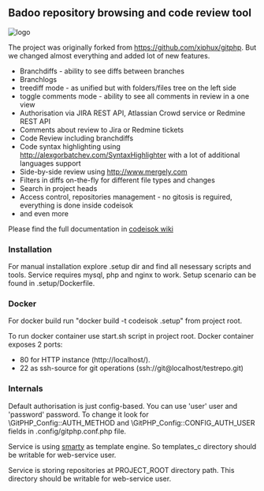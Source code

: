 ## Badoo repository browsing and code review tool

![logo](https://raw.githubusercontent.com/uyga/codeisok/master/images/codeisok-logo.png "logo")


The project was originally forked from https://github.com/xiphux/gitphp. 
But we changed almost everything and added lot of new features.

* Branchdiffs - ability to see diffs between branches
* Branchlogs
* treediff mode - as unified but with folders/files tree on the left side
* toggle comments mode - ability to see all comments in review in a one view
* Authorisation via JIRA REST API, Atlassian Crowd service or Redmine REST API
* Comments about review to Jira or Redmine tickets
* Code Review including branchdiffs
* Code syntax highlighting using http://alexgorbatchev.com/SyntaxHighlighter with a lot of additional languages support
* Side-by-side review using http://www.mergely.com
* Filters in diffs on-the-fly for different file types and changes
* Search in project heads
* Access control, repositories management - no gitosis is reguired, everything is done inside codeisok
* and even more

Please find the full documentation in [codeisok wiki](https://github.com/badoo/codeisok/wiki)

### Installation
For manual installation explore .setup dir and find all nesessary scripts and tools. Service requires mysql, php and nginx to work. Setup scenario can be found in .setup/Dockerfile.

### Docker
For docker build run "docker build -t codeisok .setup" from project root.

To run docker container use start.sh script in project root.
Docker container exposes 2 ports:
 * 80 for HTTP instance (http://localhost/).
 * 22 as ssh-source for git operations (ssh://git@localhost/testrepo.git)

### Internals

Default authorisation is just config-based. You can use 'user' user and 'password' password. To change it look for \GitPHP_Config::AUTH_METHOD and \GitPHP_Config::CONFIG_AUTH_USER fields in .config/gitphp.conf.php file.

Service is using [smarty](http://www.smarty.net) as template engine. So templates_c directory should be writable for web-service user.

Service is storing repositories at PROJECT_ROOT directory path. This directory should be writable for web-service user.

